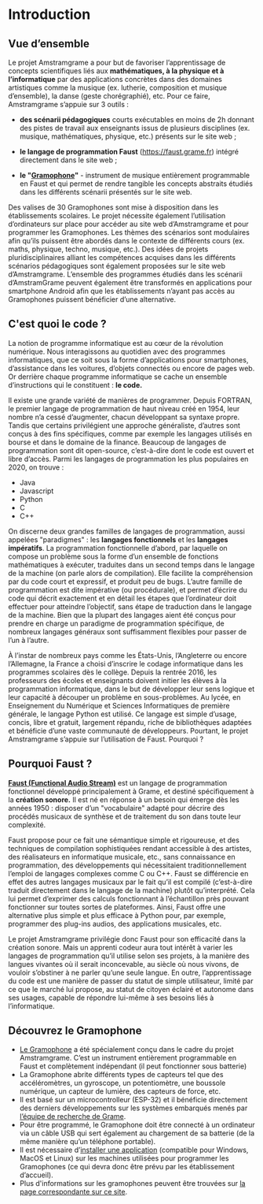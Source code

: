 # Introduction
	
## Vue d’ensemble
  
Le projet Amstramgrame a pour but de favoriser l’apprentissage de concepts scientifiques liés aux **mathématiques, à la physique et à l’informatique** par des applications concrètes dans des domaines artistiques comme la musique (ex. lutherie, composition et musique d’ensemble), la danse (geste chorégraphié), etc. Pour ce faire, Amstramgrame s’appuie sur 3 outils :

* **des scénarii pédagogiques** courts exécutables en moins de 2h donnant des pistes de travail aux enseignants issus de plusieurs disciplines (ex. musique, mathématiques, physique, etc.) présents sur le site web ;

* **le langage de programmation Faust** (<https://faust.grame.fr>) intégré directement dans le site web ;

* **le "[Gramophone](../../tools/gramophone)"** - instrument de musique entièrement programmable en Faust et qui permet de rendre tangible les concepts abstraits étudiés dans les différents scénarii présentés sur le site web.

Des valises de 30 Gramophones sont mise à disposition dans les établissements scolaires. Le projet nécessite également l’utilisation d’ordinateurs sur place pour accéder au site web d’Amstramgrame et pour programmer les Gramophones. Les thèmes des scénarios sont modulaires afin qu’ils puissent être abordés dans le contexte de différents cours (ex. maths, physique, techno, musique, etc.). Des idées de projets pluridisciplinaires alliant les compétences acquises dans les différents scénarios pédagogiques sont également proposées sur le site web d’Amstramgrame. L’ensemble des programmes étudiés dans les scénarii d’AmstramGrame peuvent également être transformés en applications pour smartphone Android afin que les établissements n’ayant pas accès au Gramophones puissent bénéficier d’une alternative.

## C'est quoi le code ?

La notion de programme informatique est au cœur de la révolution numérique. Nous interagissons au quotidien avec des programmes informatiques, que ce soit sous la forme d’applications pour smartphones, d’assistance dans les voitures, d’objets connectés ou encore de pages web. Or derrière chaque programme informatique se cache un ensemble d’instructions qui le constituent : **le code.**

Il existe une grande variété de manières de programmer. Depuis FORTRAN, le premier langage de programmation de haut niveau créé en 1954, leur nombre n’a cessé d’augmenter, chacun développant sa syntaxe propre. Tandis que certains privilégient une approche généraliste, d’autres sont conçus à des fins spécifiques, comme par exemple les langages utilisés en bourse et dans le domaine de la finance. Beaucoup de langages de programmation sont dit open-source, c’est-à-dire dont le code est ouvert et libre d’accès. Parmi les langages de programmation les plus populaires en 2020, on trouve :

<!-- TODO: peut être ajouter des liens vers chaque langage -->
 
* Java
* Javascript
* Python
* C 
* C++ 

On discerne deux grandes familles de langages de programmation, aussi appelées "paradigmes" : les **langages fonctionnels** et les **langages impératifs**. La programmation fonctionnelle d’abord, par laquelle on compose un problème sous la forme d’un ensemble de fonctions mathématiques à exécuter, traduites dans un second temps dans le langage de la machine (on parle alors de compilation). Elle facilite la compréhension par du code court et expressif, et produit peu de bugs. L’autre famille de programmation est dite impérative (ou procédurale), et permet d’écrire du code qui décrit exactement et en détail les étapes que l’ordinateur doit effectuer pour atteindre l’objectif, sans étape de traduction dans le langage de la machine. Bien que la plupart des langages aient été conçus pour prendre en charge un paradigme de programmation spécifique, de nombreux langages généraux sont suffisamment flexibles pour passer de l’un à l’autre.

À l’instar de nombreux pays comme les États-Unis, l’Angleterre ou encore l’Allemagne, la France a choisi d’inscrire le codage informatique dans les programmes scolaires dès le collège. <!-- TODO: je trouve cette phrase un peu bizarre : est-ce vraiment vrai ? Il faudrait peut être une référence ? -->
Depuis la rentrée 2016, les professeurs des écoles et enseignants doivent initier les élèves à la programmation informatique, dans le but de développer leur sens logique et leur capacité à découper un problème en sous-problèmes. <!-- TODO: et pas que... C'est un peu réducteur comme vision. -->
Au lycée, en Enseignement du Numérique et Sciences Informatiques de première générale, le langage Python est utilisé. Ce langage est simple d’usage, concis, libre et gratuit, largement répandu, riche de bibliothèques adaptées et bénéficie d’une vaste communauté de développeurs. Pourtant, le projet Amstramgrame s’appuie sur l’utilisation de Faust. Pourquoi ?

## Pourquoi Faust ?

<!-- TODO: c'est un peu limite cette section, je pense qu'on peut améliorer mais pour l'instant ça fera l'affaire. -->

[**Faust (Functional Audio Stream)**](https://faust.grame.fr) est un langage de programmation fonctionnel développé principalement à Grame, et destiné spécifiquement à la **création sonore.** Il est né en réponse à un besoin qui émerge dès les années 1950 : disposer d’un "vocabulaire" adapté pour décrire des procédés musicaux de synthèse et de traitement du son dans toute leur complexité. 

Faust propose pour ce fait une sémantique simple et rigoureuse, et des techniques de compilation sophistiquées rendant accessible à des artistes, des réalisateurs en informatique musicale, etc., sans connaissance en programmation, des développements qui nécessitaient traditionnellement l’emploi de langages complexes comme C ou C++. Faust se différencie en effet des autres langages musicaux par le fait qu’il est compilé (c’est-à-dire traduit directement dans le langage de la machine) plutôt qu’interprété. Cela lui permet d’exprimer des calculs fonctionnant à l’échantillon près pouvant fonctionner sur toutes sortes de plateformes. Ainsi, Faust offre une alternative plus simple et plus efficace à Python pour, par exemple, programmer des plug-ins audios, des applications musicales, etc.

Le projet Amstramgrame privilégie donc Faust pour son efficacité dans la création sonore. Mais un apprenti codeur aura tout intérêt à varier les langages de programmation qu’il utilise selon ses projets, à la manière des langues vivantes où il serait inconcevable, au siècle où nous vivons, de vouloir s’obstiner à ne parler qu’une seule langue. En outre, l’apprentissage du code est une manière de passer du statut de simple utilisateur, limité par ce que le marché lui propose, au statut de citoyen éclairé et autonome dans ses usages, capable de répondre lui-même à ses besoins liés à l’informatique.

## Découvrez le Gramophone

* [Le Gramophone](../../tools/gramophone) a été spécialement conçu dans le cadre du projet Amstramgrame. C’est un instrument entièrement programmable en Faust et complètement indépendant (il peut fonctionner sous batterie)
* La Gramophone abrite différents types de capteurs tel que des accéléromètres, un gyroscope, un potentiomètre, une boussole numérique, un capteur de lumière, des capteurs de force, etc.
* Il est basé sur un microcontrolleur (ESP-32) et il bénéficie directement des derniers développements sur les systèmes embarqués menés par [l’équipe de recherche de Grame](TODO).
* Pour être programmé, le Gramophone doit être connecté à un ordinateur via un câble USB qui sert également au chargement de sa batterie (de la même manière qu’un téléphone portable).
* Il est nécessaire d’[installer une application](TODO) (compatible pour Windows, MacOS et Linux) sur les machines utilisées pour programmer les Gramophones (ce qui devra donc être prévu par les établissement d’accueil).
* Plus d'informations sur les gramophones peuvent être trouvées sur [la page correspondante sur ce site](../../tools/gramophone).

